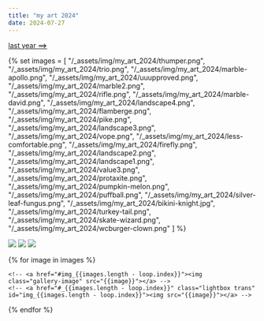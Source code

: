 ```yaml
---
title: "my art 2024"
date: 2024-07-27
---
```


[last year ==>](/art/my-art-2023)

<script src="https://gusbus.space/smallweb-subway.js/doodlecrew.js"></script>
<script src="/_assets/js/simple-lightbox.min.js"></script>
<script>
  var lightbox = new SimpleLightbox('.gallery a', {});
</script>
<link rel="stylesheet" type="text/css" href="/_assets/css/simple-lightbox.min.css" />

<div class="smallweb-subway-handler">
    <smallweb-subway-doodlecrew></smallweb-subway-doodlecrew>
</div>

{% set images = [
    "/_assets/img/my_art_2024/thumper.png",
    "/_assets/img/my_art_2024/trio.png",
    "/_assets/img/my_art_2024/marble-apollo.png",
    "/_assets/img/my_art_2024/uuupproved.png",
    "/_assets/img/my_art_2024/marble2.png",
    "/_assets/img/my_art_2024/rifle.png",
    "/_assets/img/my_art_2024/marble-david.png",
    "/_assets/img/my_art_2024/landscape4.png",
    "/_assets/img/my_art_2024/flamberge.png",
    "/_assets/img/my_art_2024/pike.png",
    "/_assets/img/my_art_2024/landscape3.png",
    "/_assets/img/my_art_2024/vope.png",
    "/_assets/img/my_art_2024/less-comfortable.png",
    "/_assets/img/my_art_2024/firefly.png",
    "/_assets/img/my_art_2024/landscape2.png",
    "/_assets/img/my_art_2024/landscape1.png",
    "/_assets/img/my_art_2024/value3.png",
    "/_assets/img/my_art_2024/protaxite.png",
    "/_assets/img/my_art_2024/pumpkin-melon.png",
    "/_assets/img/my_art_2024/puffball.png",
    "/_assets/img/my_art_2024/silver-leaf-fungus.png",
    "/_assets/img/my_art_2024/bikini-knight.jpg",
    "/_assets/img/my_art_2024/turkey-tail.png",
    "/_assets/img/my_art_2024/skate-wizard.png",
    "/_assets/img/my_art_2024/wcburger-clown.png"
] %}

<div class="gallery">
  <a href="/_assets/img/my_art_2024/thumper.png"><img src="/_assets/img/my_art_2024/thumper.png"/></a>
  <a href="/_assets/img/my_art_2024/trio.png"><img src="/_assets/img/my_art_2024/trio.png"/></a>
  <a href="/_assets/img/my_art_2024/marble-apollo.png"><img src="/_assets/img/my_art_2024/marble-apollo.png"/></a>
</div>

<!--<div class="gallery">-->
{% for image in images %}
  <!--<a href="{{image}}"><img src="{{image}}"/></a>-->
    <!-- <a href="#img_{{images.length - loop.index}}"><img class="gallery-image" src="{{image}}"></a> -->
    <!-- <a href="#_{{images.length - loop.index}}" class="lightbox trans" id="img_{{images.length - loop.index}}"><img src="{{image}}"></a> -->
{% endfor %}
<!--</div>-->
